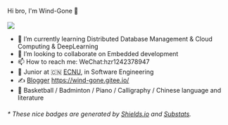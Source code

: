 

Hi bro, I'm Wind-Gone 👋
<br></br>
<img src="https://github-readme-stats.vercel.app/api?username=Wind-Gone&show_icons=true&icon_color=CE1D2D&text_color=718096&bg_color=ffffff&hide_title=true" />

- 🌱 I’m currently learning Distributed Database Management & Cloud Computing & DeepLearning
- 👯 I’m looking to collaborate on Embedded development
- 📫 How to reach me: WeChat:hzr1242378947
- 🍻 Junior at 🇨🇳 [ECNU](https://www.ecnu.edu.cn/), in Software Engineering
- ✍️ [Blogger](https://wind-gone.gitee.io/) https://wind-gone.gitee.io/
- 🏃 Basketball / Badminton / Piano / Calligraphy / Chinese language and literature
<h6>* These nice badges are generated by <a href="https://shields.io/">Shields.io</a> and <a href="https://github.com/spencerwooo/Substats">Substats</a>.</h6>

<!--
**Wind-Gone/Wind-Gone** is a ✨ _special_ ✨ repository because its `README.md` (this file) appears on your GitHub profile.

Here are some ideas to get you started:

- 🔭 I’m currently working on ...
- 🌱 I’m currently learning ...
- 👯 I’m looking to collaborate on ...
- 🤔 I’m looking for help with ...
- 💬 Ask me about ...
- 📫 How to reach me: ...
- 😄 Pronouns: ...
- ⚡ Fun fact: ...
-->
